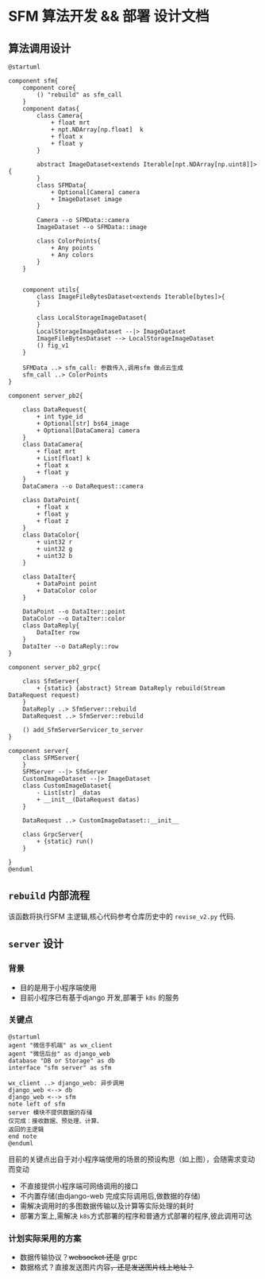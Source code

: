 # SFM 算法开发 && 部署 设计文档

## 算法调用设计

```plantuml
@startuml

component sfm{    
    component core{
        () "rebuild" as sfm_call
    }
    component datas{
        class Camera{
            + float mrt
            + npt.NDArray[np.float]  k
            + float x
            + float y
        }
        
        abstract ImageDataset<extends Iterable[npt.NDArray[np.uint8]]>{
        }
        class SFMData{
            + Optional[Camera] camera
            + ImageDataset image
        }
    
        Camera --o SFMData::camera
        ImageDataset --o SFMData::image
    
        class ColorPoints{
            + Any points
            + Any colors
        }
    }
    
    
    component utils{
        class ImageFileBytesDataset<extends Iterable[bytes]>{
        }

        class LocalStorageImageDataset{
        }
        LocalStorageImageDataset --|> ImageDataset
        ImageFileBytesDataset --> LocalStorageImageDataset
        () fig_v1
    }
    
    SFMData ..> sfm_call: 参数传入,调用sfm 做点云生成
    sfm_call ..> ColorPoints
}

component server_pb2{

    class DataRequest{
        + int type_id
        + Optional[str] bs64_image
        + Optional[DataCamera] camera
    }
    class DataCamera{
        + float mrt
        + List[float] k
        + float x
        + float y
    }
    DataCamera --o DataRequest::camera
    
    class DataPoint{
        + float x
        + float y
        + float z
    }
    class DataColor{
        + uint32 r
        + uint32 g
        + uint32 b        
    }
    
    class DataIter{
        + DataPoint point
        + DataColor color
    }
    
    DataPoint --o DataIter::point
    DataColor --o DataIter::color
    class DataReply{
        DataIter row
    }
    DataIter --o DataReply::row
}

component server_pb2_grpc{

    class SfmServer{
        + {static} {abstract} Stream DataReply rebuild(Stream DataRequest request)
    }
    DataReply ..> SfmServer::rebuild
    DataRequest ..> SfmServer::rebuild
    
    () add_SfmServerServicer_to_server
}

component server{
    class SFMServer{
    }
    SFMServer --|> SfmServer 
    CustomImageDataset --|> ImageDataset
    class CustomImageDataset{
        - List[str] _datas 
        + __init__(DataRequest datas)
    }
    
    DataRequest ..> CustomImageDataset::__init__
    
    class GrpcServer{
        + {static} run()
    }
    
}
@enduml
```

## `rebuild` 内部流程

该函数将执行SFM 主逻辑,核心代码参考仓库历史中的 `revise_v2.py` 代码.

## `server` 设计

### 背景

- 目的是用于小程序端使用
- 目前小程序已有基于django 开发,部署于 `k8s` 的服务

### 关键点

```plantuml
@startuml
agent "微信手机端" as wx_client
agent "微信后台" as django_web
database "DB or Storage" as db
interface "sfm server" as sfm

wx_client ..> django_web: 异步调用
django_web <--> db
django_web <--> sfm
note left of sfm
server 模块不提供数据的存储
仅完成：接收数据、预处理、计算、
返回的主逻辑
end note
@enduml
```

目前的关键点出自于对小程序端使用的场景的预设构思（如上图），会随需求变动而变动

- 不直接提供小程序端可网络调用的接口
- 不内置存储(由django-web 完成实际调用后,做数据的存储)
- 需解决调用时的多图数据传输以及计算等实际处理的耗时
- 部署方案上,需解决 `k8s`方式部署的程序和普通方式部署的程序,彼此调用可达

### 计划实际采用的方案

- 数据传输协议？~~websocket 还是~~ grpc
- 数据格式？直接发送图片内容~~，还是发送图片线上地址？~~
